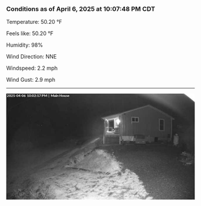 ### Conditions as of April 6, 2025 at 10:07:48 PM CDT 

Temperature: 50.20 &deg;F

Feels like: 50.20 &deg;F

Humidity: 98%

Wind Direction: NNE

Windspeed: 2.2 mph

Wind Gust: 2.9 mph

---

<img src="./images/latest.jpeg"/>


